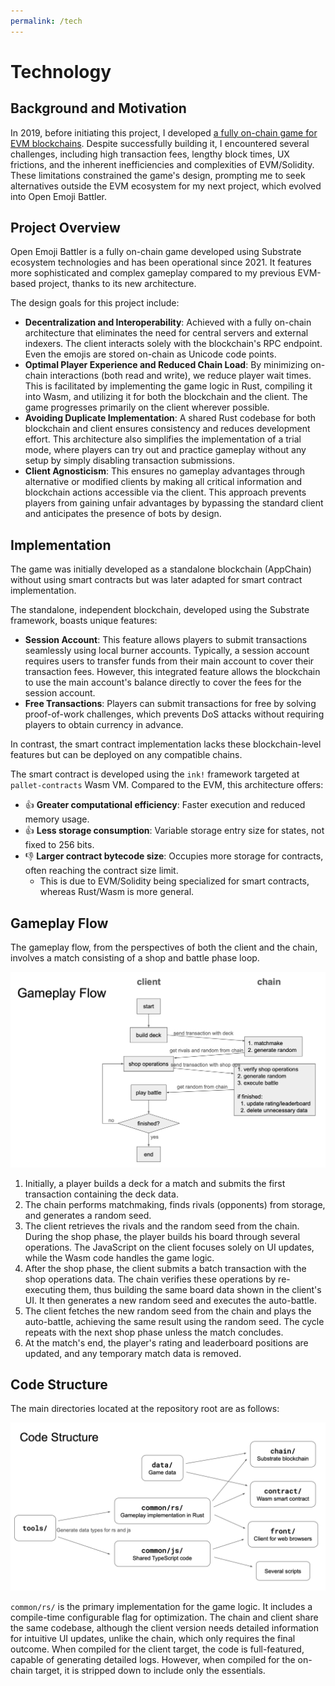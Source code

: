 ```yaml
---
permalink: /tech
---
```


# Technology

## Background and Motivation

In 2019, before initiating this project, I developed [a fully on-chain game for EVM blockchains](https://github.com/tash-2s/onchain-game-2019_archive). Despite successfully building it, I encountered several challenges, including high transaction fees, lengthy block times, UX frictions, and the inherent inefficiencies and complexities of EVM/Solidity. These limitations constrained the game's design, prompting me to seek alternatives outside the EVM ecosystem for my next project, which evolved into Open Emoji Battler.

## Project Overview

Open Emoji Battler is a fully on-chain game developed using Substrate ecosystem technologies and has been operational since 2021. It features more sophisticated and complex gameplay compared to my previous EVM-based project, thanks to its new architecture.

The design goals for this project include:

- **Decentralization and Interoperability**: Achieved with a fully on-chain architecture that eliminates the need for central servers and external indexers. The client interacts solely with the blockchain's RPC endpoint. Even the emojis are stored on-chain as Unicode code points.
- **Optimal Player Experience and Reduced Chain Load**: By minimizing on-chain interactions (both read and write), we reduce player wait times. This is facilitated by implementing the game logic in Rust, compiling it into Wasm, and utilizing it for both the blockchain and the client. The game progresses primarily on the client wherever possible.
- **Avoiding Duplicate Implementation**: A shared Rust codebase for both blockchain and client ensures consistency and reduces development effort. This architecture also simplifies the implementation of a trial mode, where players can try out and practice gameplay without any setup by simply disabling transaction submissions.
- **Client Agnosticism**: This ensures no gameplay advantages through alternative or modified clients by making all critical information and blockchain actions accessible via the client. This approach prevents players from gaining unfair advantages by bypassing the standard client and anticipates the presence of bots by design.

## Implementation

The game was initially developed as a standalone blockchain (AppChain) without using smart contracts but was later adapted for smart contract implementation.

The standalone, independent blockchain, developed using the Substrate framework, boasts unique features:

- **Session Account**: This feature allows players to submit transactions seamlessly using local burner accounts. Typically, a session account requires users to transfer funds from their main account to cover their transaction fees. However, this integrated feature allows the blockchain to use the main account's balance directly to cover the fees for the session account.
- **Free Transactions**: Players can submit transactions for free by solving proof-of-work challenges, which prevents DoS attacks without requiring players to obtain currency in advance.

In contrast, the smart contract implementation lacks these blockchain-level features but can be deployed on any compatible chains.

The smart contract is developed using the `ink!` framework targeted at `pallet-contracts` Wasm VM. Compared to the EVM, this architecture offers:

- 👍 **Greater computational efficiency**: Faster execution and reduced memory usage.
- 👍 **Less storage consumption**: Variable storage entry size for states, not fixed to 256 bits.
- 👎 **Larger contract bytecode size**: Occupies more storage for contracts, often reaching the contract size limit.
    - This is due to EVM/Solidity being specialized for smart contracts, whereas Rust/Wasm is more general.

## Gameplay Flow

The gameplay flow, from the perspectives of both the client and the chain, involves a match consisting of a shop and battle phase loop.

![flow](assets/flow.png)

1. Initially, a player builds a deck for a match and submits the first transaction containing the deck data.
2. The chain performs matchmaking, finds rivals (opponents) from storage, and generates a random seed.
3. The client retrieves the rivals and the random seed from the chain. During the shop phase, the player builds his board through several operations. The JavaScript on the client focuses solely on UI updates, while the Wasm code handles the game logic.
4. After the shop phase, the client submits a batch transaction with the shop operations data. The chain verifies these operations by re-executing them, thus building the same board data shown in the client's UI. It then generates a new random seed and executes the auto-battle.
5. The client fetches the new random seed from the chain and plays the auto-battle, achieving the same result using the random seed. The cycle repeats with the next shop phase unless the match concludes.
6. At the match's end, the player's rating and leaderboard positions are updated, and any temporary match data is removed.

## Code Structure

The main directories located at the repository root are as follows:

![code](assets/code.png)

`common/rs/` is the primary implementation for the game logic. It includes a compile-time configurable flag for optimization. The chain and client share the same codebase, although the client version needs detailed information for intuitive UI updates, unlike the chain, which only requires the final outcome. When compiled for the client target, the code is full-featured, capable of generating detailed logs. However, when compiled for the on-chain target, it is stripped down to include only the essentials.
